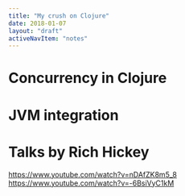 ```yaml
---
title: "My crush on Clojure"
date: 2018-01-07
layout: "draft"
activeNavItem: "notes"
---
```


# Concurrency in Clojure

# JVM integration

# Talks by Rich Hickey

https://www.youtube.com/watch?v=nDAfZK8m5_8
https://www.youtube.com/watch?v=-6BsiVyC1kM
